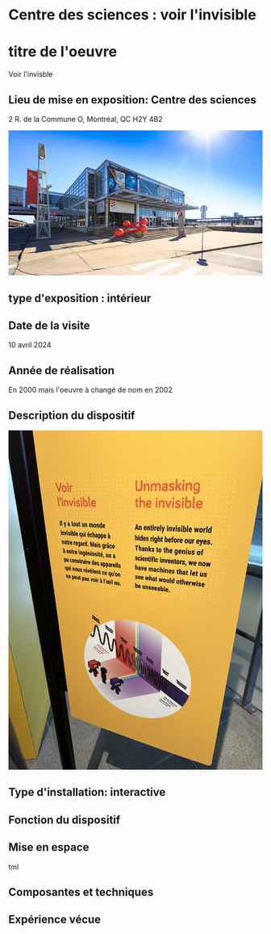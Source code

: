 # Centre des sciences : voir l'invisible


# titre de l'oeuvre
Voir l'invisble


## Lieu de mise en exposition: Centre des sciences
 2 R. de la Commune O, Montréal, QC H2Y 4B2

![media](Media/centre_des_sciences.jfif)


## type d'exposition : intérieur


## Date de la visite
10 avril 2024

## Année de réalisation
En 2000 mais l'oeuvre à changé de nom en 2002

## Description du dispositif
![media](Media/histoire_expo.jpg)


## Type d'installation: interactive


## Fonction du dispositif





## Mise en espace


tml


## Composantes et techniques




## Expérience vécue



